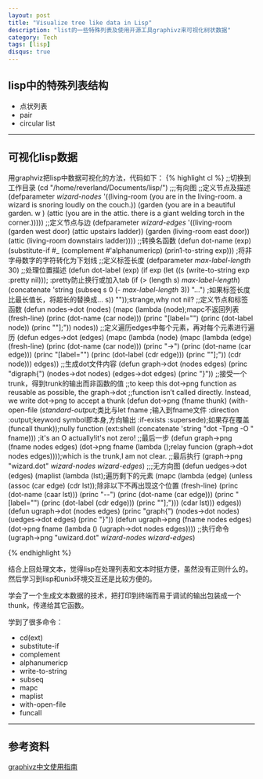 ```yaml
---
layout: post
title: "Visualize tree like data in Lisp"
description: "list的一些特殊列表及使用开源工具graphivz来可视化树状数据"
category: Tech
tags: [lisp]
disqus: true
---
```


## lisp中的特殊列表结构

- 点状列表
- pair
- circular list

***

## 可视化lisp数据

用graphviz把lisp中数据可视化的方法，代码如下：
{% highlight cl %}
;;切换到工作目录
(cd "/home/reverland/Documents/lisp/")
;;;有向图
;;定义节点及描述
(defparameter *wizard-nodes* '((living-room (you are in the living-room.
					     a wizard is snoring loudly on the couch.))
			       (garden (you are in a beautiful garden.
					w
				       )
				(attic (you are in the attic. there
					is a giant welding torch in the corner.)))))
;;定义节点与边
(defparameter *wizard-edges* '((living-room (garden west door)
				(attic upstairs ladder))
			       (garden (living-room east door))
			       (attic (living-room downstairs ladder))))
  ;;转换名函数
(defun dot-name (exp)
 (substitute-if #\_ (complement #'alphanumericp) (prin1-to-string exp)))
  ;将非字母数字的字符转化为下划线 
  ;;定义标签长度
(defparameter *max-label-length* 30)
  ;;处理位置描述
(defun dot-label (exp)
 (if exp
  (let ((s (write-to-string exp :pretty nil))); :pretty防止换行或加入tab
   (if (> (length s) *max-label-length*)
    (concatenate 'string 
     (subseq s 0 (- *max-label-length* 3)) "...")
    ;如果标签长度比最长值长，将超长的替换成...
    s))
  ""));strange,why not nil?
  ;;定义节点和标签函数
(defun nodes->dot (nodes)
 (mapc (lambda (node);mapc不返回列表
	(fresh-line)
	(princ (dot-name (car node)))
	(princ "[label=\"")
	(princ (dot-label node))
	(princ "\"];"))
  nodes))
  ;;定义遍历edges中每个元素，再对每个元素进行遍历
  (defun edges->dot (edges)
   (mapc (lambda (node)
	  (mapc (lambda (edge)
		 (fresh-line)
		 (princ (dot-name (car node)))
		 (princ "->")
		 (princ (dot-name (car edge)))
		 (princ "[label=\"")
		 (princ (dot-label (cdr edge)))
		 (princ "\"];"))
	   (cdr node)))
    edges))
  ;;生成dot文件内容
(defun graph->dot (nodes edges)
 (princ "digraph{")
 (nodes->dot nodes)
 (edges->dot edges)
 (princ "}"))
  ;;接受一个trunk，得到trunk的输出而非函数的值
  ;;to keep this dot->png function as reusable as possible, the graph->dot
  ;;function isn’t called directly. Instead, we write dot->png to accept a thunk
(defun dot->png (fname thunk)
 (with-open-file (*standard-output*;类比与let
		  fname ;输入到fname文件
		  :direction :output;keyword symbol即本身,方向输出
		  :if-exists :supersede);如果存在覆盖
  (funcall thunk));nully function
 (ext:shell (concatenate 'string "dot -Tpng -O " fname)))
;it's an O actually!it's not zero!
;;最后一步
(defun graph->png (fname nodes edges)
 (dot->png fname
  (lambda ();relay funcion
   (graph->dot nodes edges))));which is the trunk,I am not clear.
  ;;最后执行
  (graph->png "wizard.dot" *wizard-nodes* *wizard-edges*)
  ;;;无方向图
(defun uedges->dot (edges)
 (maplist (lambda (lst);遍历剩下的元素
	   (mapc (lambda (edge)
		  (unless (assoc (car edge) (cdr lst));除非以下不再出现这个位置
		   (fresh-line)
		   (princ (dot-name (caar lst)))
		   (princ "--")
		   (princ (dot-name (car edge)))
		   (princ "[label=\"")
		   (princ (dot-label (cdr edge)))
		   (princ "\"];")))
	    (cdar lst)))
  edges))
(defun ugraph->dot (nodes edges)
 (princ "graph{")
 (nodes->dot nodes)
 (uedges->dot edges)
 (princ "}"))
(defun ugraph->png (fname nodes edges)
 (dot->png fname
  (lambda ()
   (ugraph->dot nodes edges))))
  ;;执行命令
  (ugraph->png "uwizard.dot" *wizard-nodes* *wizard-edges*)

{% endhighlight %}

结合上回处理文本，觉得lisp在处理列表和文本时挺方便，虽然没有正则什么的。然后学习到lisp和unix环境交互还是比较方便的。

学会了一个生成文本数据的技术，把打印到终端而易于调试的输出包装成一个thunk，传递给其它函数。

学到了很多命令：

- cd(ext)
- substitute-if
- complement
- alphanumericp
- write-to-string
- subseq
- mapc
- maplist
- with-open-file
- funcall

***

## 参考资料

[graphivz中文使用指南](http://blog.openrays.org/blog.php?do=showone&tid=420)

